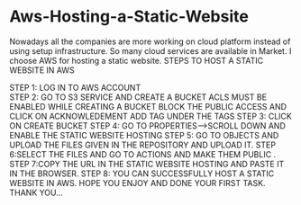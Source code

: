 # Aws-Hosting-a-Static-Website
Nowadays all the companies are more working on cloud platform instead of using setup infrastructure. So many cloud services are available in Market. I choose AWS for hosting a static website.
 STEPS TO HOST A STATIC WEBSITE IN AWS

 STEP 1: LOG IN TO AWS ACCOUNT<br>
 STEP 2: GO TO S3 SERVICE AND CREATE A BUCKET 
        ACLS MUST BE ENABLED WHILE CREATING A BUCKET 
        BLOCK THE PUBLIC ACCESS AND CLICK ON ACKNOWLEDEMENT
        ADD TAG UNDER THE TAGS
STEP 3: CLICK ON CREATE BUCKET
STEP 4: GO TO PROPERTIES-->SCROLL DOWN AND ENABLE THE STATIC WEBSITE HOSTING 
STEP 5: GO TO OBJECTS AND UPLOAD THE FILES GIVEN IN THE REPOSITORY AND UPLOAD IT.
STEP 6:SELECT THE FILES AND GO TO ACTIONS AND MAKE THEM PUBLIC .
STEP 7:COPY THE URL IN THE STATIC WEBSITE HOSTING AND PASTE IT IN THE BROWSER.
STEP 8: YOU CAN SUCCESSFULLY HOST A STATIC WEBSITE IN AWS.
HOPE YOU ENJOY AND DONE YOUR FIRST TASK.
THANK YOU...

        
